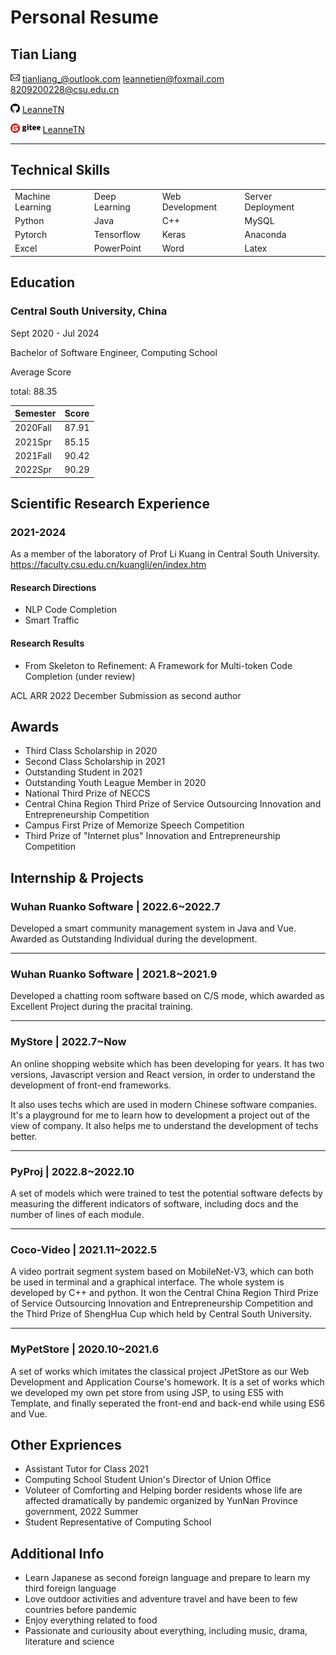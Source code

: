 # Personal Resume
## Tian Liang
<img src='pics/email.png' height="15" padding-top="5"> tianliang_@outlook.com  leannetien@foxmail.com  8209200228@csu.edu.cn

<img src='pics/github.png' height="15"> <a href="https://github.com/LeanneTN">LeanneTN</a>

<img src='pics/gitee.svg' height='15'> <a href="https://gitee.com/geek-code-23">LeanneTN</a>

----
## Technical Skills

<table>
    <tr>
        <td> Machine Learning </td>
        <td> Deep Learning </td>
        <td> Web Development </td>
        <td> Server Deployment </td>
    </tr>
    <tr>
        <td> Python </td>
        <td> Java </td>
        <td> C++ </td>
        <td> MySQL </td>
    </tr>
    <tr>
        <td> Pytorch </td>
        <td> Tensorflow </td>
        <td> Keras </td>
        <td> Anaconda </td>
    </tr>
    <tr>
        <td> Excel </td>
        <td> PowerPoint </td>
        <td> Word </td>
        <td> Latex </td>
</table>

## Education

### Central South University, China
Sept 2020 - Jul 2024

Bachelor of Software Engineer, Computing School

Average Score

total: 88.35

|Semester   |  Score  |
|-------|---------|
|2020Fall|87.91|
|2021Spr|85.15|
|2021Fall|90.42|
|2022Spr| 90.29|

## Scientific Research Experience
### 2021-2024
As a member of the laboratory of Prof Li Kuang in Central South University.
https://faculty.csu.edu.cn/kuangli/en/index.htm

#### Research Directions
- NLP Code Completion
- Smart Traffic

#### Research Results
- From Skeleton to Refinement: A Framework for Multi-token Code Completion (under review)

ACL ARR 2022 December Submission as second author

## Awards
- Third Class Scholarship in 2020
- Second Class Scholarship in 2021
- Outstanding Student in 2021
- Outstanding Youth League Member in 2020
- National Third Prize of NECCS
- Central China Region Third Prize of Service Outsourcing Innovation and Entrepreneurship Competition
- Campus First Prize of Memorize Speech Competition
- Third Prize of "Internet plus" Innovation and Entrepreneurship Competition

## Internship & Projects
### Wuhan Ruanko Software | 2022.6~2022.7

Developed a smart community management system in Java and Vue. Awarded as Outstanding Individual during the development.

---

### Wuhan Ruanko Software | 2021.8~2021.9

Developed a chatting room software based on C/S mode, which awarded as Excellent Project during the pracital training.

---
### MyStore | 2022.7~Now
An online shopping website which has been developing for years. It has two versions, Javascript version and React version, in order to understand the development of front-end frameworks.

It also uses techs which are used in modern Chinese software companies. It's a playground for me to learn how to development a project out of the view of company. It also helps me to understand the development of techs better.

---
### PyProj | 2022.8~2022.10
A set of models which were trained to test the potential software defects by measuring the different indicators of software, including docs and the number of lines of each module.

---
### Coco-Video | 2021.11~2022.5

A video portrait segment system based on MobileNet-V3, which can both be used in terminal and a graphical interface. The whole system is developed by C++ and python. It won the Central China Region Third Prize of Service Outsourcing Innovation and Entrepreneurship Competition and the Third Prize of ShengHua Cup which held by Central South University.

---
### MyPetStore | 2020.10~2021.6
A set of works which imitates the classical project JPetStore as our Web Development and Application Course's homework. It is a set of works which we developed my own pet store from using JSP, to using ES5 with Template, and finally seperated the front-end and back-end while using ES6 and Vue.

## Other Expriences
- Assistant Tutor for Class 2021
- Computing School Student Union's Director of Union Office
- Voluteer of Comforting and Helping border residents whose life are affected dramatically by pandemic organized by YunNan Province government, 2022 Summer
- Student Representative of Computing School

## Additional Info
- Learn Japanese as second foreign language and prepare to learn my third foreign language
- Love outdoor activities and adventure travel and have been to few countries before pandemic
- Enjoy everything related to food
- Passionate and curiousity about everything, including music, drama, literature and science